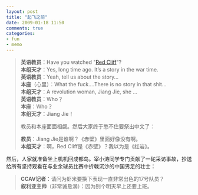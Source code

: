 ```yaml
---
layout: post
title: "起飞之前"
date: 2009-01-18 11:50
comments: true
categories: 
- fun
- memo
---
```

> **英语教员**：Have you watched "<a href="http://www.google.com/url?sa=t&source=web&ct=res&cd=7&url=http%3A%2F%2Fwww.moviexclusive.com%2Freview%2Fredcliff%2Fredcliff.htm&ei=u6FySbmAJJ6GsgLM9qWsBw&usg=AFQjCNFzLu3coQFVzqJeIQFsbu7cYbgycQ&sig2=Bq1O9_ciqzxXqJf4cuVDTA" target="_blank">Red Cliff</a>"?   
> **本组天才**：Yes, long time ago. It&#8217;s a story in the war time.     
> **英语教员**：Yeah, tell us about the story…     
> **本座**（心里）：What the fuck….There is no story in that shit…   
> **本组天才**：A revolution woman, Jiang Jie, she …   
> **英语教员**：Who？   
> **本座**：Who？   
> **本组天才**：Jiang Jie！
>    
> 教员和本座面面相觑。然后大家终于憋不住要祭出中文了：   
> 
> **教员**：Jiang Jie是谁啊？《赤壁》里面好像没有啊。   
> **本组天才**：啊，Red Cliff是《赤壁》？我以为是《红岩》。   

然后，人家就准备坐上机机回成都鸟。宰小涛同学专门贡献了一砣采访事故，抄送给所有坚持观看在与业余球员比赛中折戟沉沙的中国男足的壮士：

> **CCAV记者**：请问为虾米要换下表现一直非常出色的17号队员？  
> **叙利亚主帅**（非常诚恳滴）：因为别个明天早上还要上班。